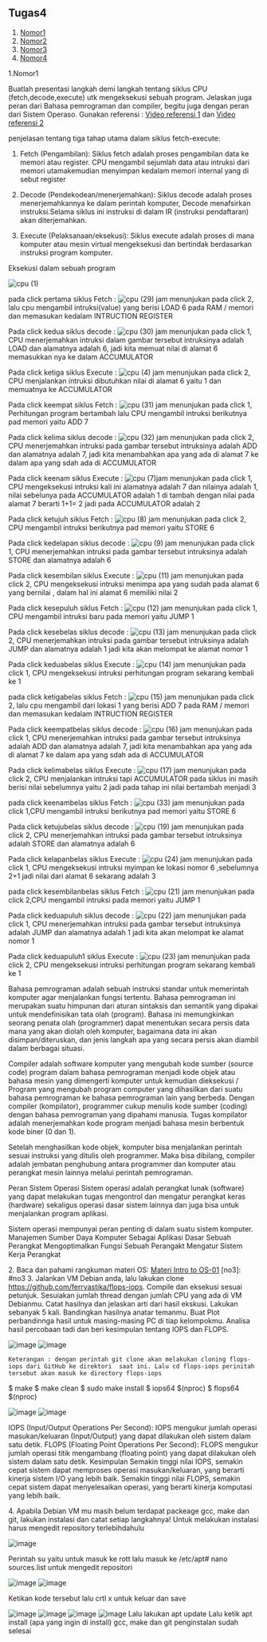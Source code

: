 ## Tugas4 
1. [Nomor1](#1)
2. [Nomor2](#2)
3. [Nomor3](#3)
4. [Nomor4](#4)


1.Nomor1
   
Buatlah presentasi langkah demi langkah tentang siklus CPU (fetch,decode,execute) utk mengeksekusi sebuah program. Jelaskan juga peran dari Bahasa pemrograman dan compiler, begitu juga dengan peran dari Sistem Operaso. Gunakan referensi : [Video referensi 1](https://www.youtube.com/watch?v=Z5JC9Ve1sfI) dan [Video referensi 2](https://www.youtube.com/watch?v=jFDMZpkUWCw)

penjelasan tentang tiga tahap utama dalam siklus fetch-execute:

1. Fetch (Pengambilan):
Siklus fetch adalah proses pengambilan data ke memori atau register. CPU mengambil sejumlah data atau intruksi dari memori utamakemudian menyimpan kedalam memori internal yang di sebut register

2. Decode (Pendekodean/menerjemahkan):
Siklus decode adalah proses menerjemahkannya ke dalam perintah komputer, Decode menafsirkan instruksi.Selama siklus ini instruksi di dalam IR (instruksi pendaftaran) akan diterjemahkan.

3. Execute (Pelaksanaan/eksekusi):
Siklus execute adalah  proses di mana komputer atau mesin virtual mengeksekusi dan bertindak berdasarkan instruksi program komputer.

Eksekusi dalam sebuah program

![cpu (1)](https://github.com/StalisAhmadSholeh/SysOP24-3123521010/assets/160557634/566da58b-c555-4807-b3d9-7147613118de)

pada click pertama siklus Fetch :
![cpu (29)](https://github.com/StalisAhmadSholeh/SysOP24-3123521010/assets/160557634/5210d90c-12a8-4912-82d2-7b53d37a7130)
jam menunjukan pada click 2, lalu cpu mengambil intruksi(value) yang berisi LOAD 6 pada RAM / memori  dan memasukan kedalam INTRUCTION REGISTER 

Pada click  kedua siklus decode :
![cpu (30)](https://github.com/StalisAhmadSholeh/SysOP24-3123521010/assets/160557634/70798991-c3bd-4c79-8060-69ec110bb8c3)
jam menunjukan pada click 1, CPU menerjemahkan intruksi dalam gambar tersebut intruksinya adalah LOAD dan alamatnya adalah 6, jadi kita memuat nilai di alamat 6 memasukkan nya ke dalam ACCUMULATOR  

Pada click  ketiga siklus Execute :
![cpu (4)](https://github.com/StalisAhmadSholeh/SysOP24-3123521010/assets/160557634/a16cc30f-c74e-4857-b7d6-e436fd97e7b3)
jam menunjukan pada click 2, CPU menjalankan intruksi dibutuhkan nilai di alamat 6 yaitu 1 dan memuatnya ke ACCUMULATOR

Pada click keempat siklus Fetch :
![cpu (31)](https://github.com/StalisAhmadSholeh/SysOP24-3123521010/assets/160557634/2889ad44-f000-4fb1-98c3-5c7d472dfa2c)
jam menunjukan pada click 1, Perhitungan program bertambah lalu CPU mengambil intruksi berikutnya pad memori yaitu ADD 7

Pada click  kelima siklus decode :
![cpu (32)](https://github.com/StalisAhmadSholeh/SysOP24-3123521010/assets/160557634/3ea4e250-40ac-43c7-a8c0-40311d4c68cb)
jam menunjukan pada click 2, CPU menerjemahkan intruksi pada gambar tersebut intruksinya adalah ADD dan alamatnya adalah 7, jadi kita menambahkan apa yang ada di alamat 7  ke dalam apa yang sdah ada di ACCUMULATOR  

Pada click  keenam siklus Execute :
![cpu (7)](https://github.com/StalisAhmadSholeh/SysOP24-3123521010/assets/160557634/6a7bce20-a0b9-4e5d-b71c-c8ef283581c3)jam menunjukan pada click 1, CPU mengeksekusi intruksi kali ini alamatnya adalah 7 dan nilainya adalah 1, nilai sebelunya pada ACCUMULATOR adalah 1  di tambah dengan nilai pada alamat 7 berarti 1+1= 2 jadi pada ACCUMULATOR adalah 2

Pada click ketujuh siklus Fetch :
![cpu (8)](https://github.com/StalisAhmadSholeh/SysOP24-3123521010/assets/160557634/51723973-c1d6-4709-b338-5f91268a25c9)
jam menunjukan pada click 2, CPU mengambil intruksi berikutnya pad memori yaitu STORE 6  

Pada click  kedelapan siklus decode :
![cpu (9)](https://github.com/StalisAhmadSholeh/SysOP24-3123521010/assets/160557634/9ea73b55-a2b0-4820-a5b9-a2137840c1c4)
jam menunjukan pada click 1,   CPU menerjemahkan intruksi pada gambar tersebut intruksinya adalah STORE dan alamatnya adalah 6

Pada click  kesembilan siklus Execute :
![cpu (11)](https://github.com/StalisAhmadSholeh/SysOP24-3123521010/assets/160557634/6a71490a-155f-4905-b566-799647eabd1d)
jam menunjukan pada click 2, CPU mengeksekusi intruksi menimpa apa yang sudah pada alamat 6 yang bernilai , dalam hal ini alamat 6 memiliki nilai 2 

Pada click kesepuluh siklus Fetch :
![cpu (12)](https://github.com/StalisAhmadSholeh/SysOP24-3123521010/assets/160557634/54917d43-8de6-4fba-b6a4-b3ee266049cf)
jam menunjukan pada click 1, CPU mengambil intruksi baru pada memori yaitu  JUMP 1

Pada click  kesebelas siklus decode :
![cpu (13)](https://github.com/StalisAhmadSholeh/SysOP24-3123521010/assets/160557634/08794a17-f990-4a96-b3e2-b32d3e3970a3)
jam menunjukan pada click 2, CPU menerjemahkan intruksi pada gambar tersebut intruksinya adalah JUMP dan alamatnya adalah 1 jadi kita akan melompat ke alamat nomor 1

Pada click  keduabelas siklus Execute :
![cpu (14)](https://github.com/StalisAhmadSholeh/SysOP24-3123521010/assets/160557634/7bd5443b-23c6-4304-8b9c-d09e4fde0c63)
jam menunjukan pada click 1, CPU mengeksekusi intruksi perhitungan program sekarang kembali ke 1

pada click ketigabelas siklus Fetch :
![cpu (15)](https://github.com/StalisAhmadSholeh/SysOP24-3123521010/assets/160557634/f7421e5b-716d-4ec9-9996-c71ee33a56b5)
jam menunjukan pada click 2, lalu cpu mengambil dari lokasi 1 yang berisi ADD 7 pada RAM / memori  dan memasukan kedalam INTRUCTION REGISTER 

Pada click  keempatbelas siklus decode :
![cpu (16)](https://github.com/StalisAhmadSholeh/SysOP24-3123521010/assets/160557634/632ca023-41d5-432a-ad82-6d0c707270c3)
jam menunjukan pada click 1,  CPU menerjemahkan intruksi pada gambar tersebut intruksinya adalah ADD dan alamatnya adalah 7, jadi kita menambahkan apa yang ada di alamat 7  ke dalam apa yang sdah ada di ACCUMULATOR  
 

Pada click  kelimabelas siklus Execute :
![cpu (17)](https://github.com/StalisAhmadSholeh/SysOP24-3123521010/assets/160557634/7b94a79b-c071-42ce-9854-4463e409b43f)
jam menunjukan pada click 2, CPU menjalankan intruksi tapi ACCUMULATOR pada siklus ini masih berisi nilai sebelumnya yaitu 2 jadi pada tahap ini nilai bertambah menjadi 3


pada click keenambelas siklus Fetch :
![cpu (33)](https://github.com/StalisAhmadSholeh/SysOP24-3123521010/assets/160557634/048e8bed-5a95-4c68-9050-128ed4572953)
jam menunjukan pada click 1,CPU mengambil intruksi berikutnya pad memori yaitu STORE 6 

Pada click  ketujubelas siklus decode :
![cpu (19)](https://github.com/StalisAhmadSholeh/SysOP24-3123521010/assets/160557634/4d4fe51a-28df-4441-9465-ee945b1793f7)
jam menunjukan pada click 2, CPU menerjemahkan intruksi pada gambar tersebut intruksinya adalah STORE dan alamatnya adalah 6
 
Pada click  kelapanbelas siklus Execute :
![cpu (24)](https://github.com/StalisAhmadSholeh/SysOP24-3123521010/assets/160557634/d5cc09e7-bef3-41b2-8899-0edbb7736169)
jam menunjukan pada click 1,  CPU mengeksekusi intruksi myimpan ke lokasi nomor 6 ,sebelumnya 2+1 jadi nilai dari alamat 6 sekarang adalah 3


pada click kesembilanbelas siklus Fetch :
![cpu (21)](https://github.com/StalisAhmadSholeh/SysOP24-3123521010/assets/160557634/f330df84-c88c-4362-9cbf-d205b3468a10)
jam menunjukan pada click 2,CPU mengambil intruksi  pada memori yaitu  JUMP 1

Pada click  keduapuluh siklus decode :
![cpu (22)](https://github.com/StalisAhmadSholeh/SysOP24-3123521010/assets/160557634/201367d0-d1ba-4ed2-b52d-c988dce70496)
jam menunjukan pada click 1, CPU menerjemahkan intruksi pada gambar tersebut intruksinya adalah JUMP dan alamatnya adalah 1 jadi kita akan melompat ke alamat nomor 1
 
Pada click  keduapuluh1 siklus Execute :
![cpu (23)](https://github.com/StalisAhmadSholeh/SysOP24-3123521010/assets/160557634/eb396340-96b9-4e75-abe7-4b8117ae9162)
jam menunjukan pada click 2,  CPU mengeksekusi intruksi perhitungan program sekarang kembali ke 1








Bahasa pemrograman adalah sebuah instruksi standar untuk memerintah komputer agar menjalankan fungsi tertentu. Bahasa pemrograman ini merupakan suatu himpunan dari aturan sintaksis dan semantik yang dipakai untuk mendefinisikan tata olah (program). Bahasa ini memungkinkan seorang penata olah (programmer) dapat menentukan secara persis data mana yang akan diolah oleh komputer, bagaimana data ini akan disimpan/diteruskan, dan jenis langkah apa yang secara persis akan diambil dalam berbagai situasi.

Compiler adalah software komputer yang mengubah kode sumber (source code) program dalam bahasa pemrograman menjadi kode objek atau bahasa mesin yang dimengerti komputer untuk kemudian dieksekusi / Program yang mengubah program computer yang dihasilkan dari suatu bahasa pemrograman ke bahasa pemrograman lain yang berbeda.
Dengan compiler (kompilator), programmer cukup menulis kode sumber (coding) dengan bahasa pemrograman yang dipahami manusia. Tugas kompilator adalah menerjemahkan kode program menjadi bahasa mesin berbentuk kode biner (0 dan 1).

Setelah menghasilkan kode objek, komputer bisa menjalankan perintah sesuai instruksi yang ditulis oleh programmer.
Maka bisa dibilang, compiler adalah jembatan penghubung antara programmer dan komputer atau perangkat mesin lainnya melalui perintah pemrograman.

Peran Sistem Operasi
Sistem operasi adalah perangkat lunak (software) yang dapat melakukan tugas mengontrol dan mengatur perangkat keras (hardware) sekaligus operasi dasar sistem lainnya dan juga bisa untuk menjalankan program aplikasi.

Sistem operasi mempunyai peran penting di dalam suatu sistem komputer.
Manajemen Sumber Daya Komputer
Sebagai Aplikasi Dasar Sebuah Perangkat
Mengoptimalkan Fungsi Sebuah Perangakt
Mengatur Sistem Kerja Perangkat

[no2]: #no2
2. Baca dan pahami rangkuman materi OS: [Materi Intro to OS-01](https://github.com/ferryastika/OS-01)
[no3]: #no3
3. Jalankan VM Debian anda, lalu lakukan clone https://github.com/ferryastika/flops-iops. Compile dan eksekusi sesuai petunjuk. Sesuiakan jumlah thread dengan jumlah CPU yang ada di VM Debianmu. Catat hasilnya dan jelaskan arti dari hasil ekskusi. Lakukan sebanyak 5 kali. Bandingkan hasilnya anatar temanmu. Buat Plot perbandinnga hasil untuk masing-masing PC di tiap kelompokmu. Analisa hasil percobaan tadi dan beri kesimpulan tentang IOPS dan FLOPS.

 
![image](https://github.com/StalisAhmadSholeh/SysOP24-3123521010/assets/160557634/5b4d656e-8515-4493-b161-287dfd6952af)
![image](https://github.com/StalisAhmadSholeh/SysOP24-3123521010/assets/160557634/13354f59-caea-4425-9bba-78b26ac534d8)

	Keterangan : dengan perintah git clone akan melakukan cloning flops-iops dari GitHub ke direktori  saat ini. Lalu cd flops-iops perinitah tersebut akan masuk ke directory flops-iops
  $ make
  $ make clean
  $ sudo make install
  $ iops64 $(nproc)
  $ flops64 $(nproc)
 
![image](https://github.com/StalisAhmadSholeh/SysOP24-3123521010/assets/160557634/cbe29999-80d0-40b0-b578-5640bd52aa48)
![image](https://github.com/StalisAhmadSholeh/SysOP24-3123521010/assets/160557634/6f0c8e81-24a7-4487-837b-500ace8d6c79)

IOPS (Input/Output Operations Per Second):
IOPS mengukur jumlah operasi masukan/keluaran (Input/Output) yang dapat dilakukan oleh sistem dalam satu detik.
FLOPS (Floating Point Operations Per Second):
FLOPS mengukur jumlah operasi titik mengambang (floating point) yang dapat dilakukan oleh sistem dalam satu detik.
Kesimpulan
Semakin tinggi nilai IOPS, semakin cepat sistem dapat memproses operasi masukan/keluaran, yang berarti kinerja sistem I/O yang lebih baik. Semakin tinggi nilai FLOPS, semakin cepat sistem dapat menyelesaikan operasi, yang berarti kinerja komputasi yang lebih baik.

 
[no4]: #no4
4.	Apabila Debian VM mu masih belum terdapat packeage gcc, make dan git, lakukan instalasi dan catat setiap langkahnya!
Untuk melakukan instalasi harus mengedit repository terlebihdahulu 
 
![image](https://github.com/StalisAhmadSholeh/SysOP24-3123521010/assets/160557634/2785efbe-fea1-4681-b271-96d16b41633b)

Perintah su yaitu untuk masuk ke rott lalu masuk ke /etc/apt# nano sources.list untuk mengedit repositori
 
![image](https://github.com/StalisAhmadSholeh/SysOP24-3123521010/assets/160557634/9e32a3e4-14e7-4d00-8882-d2392ea0082f)
![image](https://github.com/StalisAhmadSholeh/SysOP24-3123521010/assets/160557634/8494c88d-4bc3-4bb7-a9e7-208aad490ab9)
 
Ketikan kode tersebut lalu crtl x untuk keluar dan save
 
![image](https://github.com/StalisAhmadSholeh/SysOP24-3123521010/assets/160557634/175f49e9-f4d2-4719-99f8-ebfe451d88c7)
![image](https://github.com/StalisAhmadSholeh/SysOP24-3123521010/assets/160557634/b11c88c9-05f8-4206-9fa0-4d128e34de9c)
![image](https://github.com/StalisAhmadSholeh/SysOP24-3123521010/assets/160557634/88b7868d-13a8-4ddf-bcda-08ffdb6a65a0)
![image](https://github.com/StalisAhmadSholeh/SysOP24-3123521010/assets/160557634/486ab920-27be-4cf9-a5eb-43234f79aa9d)
Lalu lakukan apt update 
Lalu ketik apt install (apa yang ingin di install) gcc, make dan git
penginstalan sudah selesai
